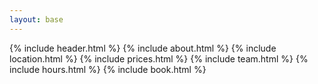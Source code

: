```yaml
---
layout: base
---
```


{% include header.html %}
{% include about.html %}
{% include location.html %}
{% include prices.html %}
{% include team.html %}
{% include hours.html %}
{% include book.html %}
